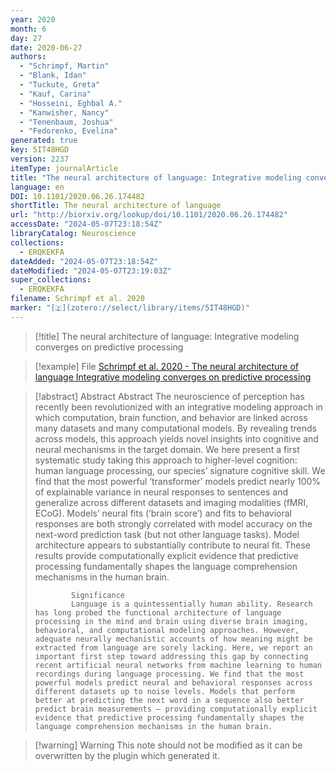 ```yaml
---
year: 2020
month: 6
day: 27
date: 2020-06-27
authors:
  - "Schrimpf, Martin"
  - "Blank, Idan"
  - "Tuckute, Greta"
  - "Kauf, Carina"
  - "Hosseini, Eghbal A."
  - "Kanwisher, Nancy"
  - "Tenenbaum, Joshua"
  - "Fedorenko, Evelina"
generated: true
key: 5IT48HGD
version: 2237
itemType: journalArticle
title: "The neural architecture of language: Integrative modeling converges on predictive processing"
language: en
DOI: 10.1101/2020.06.26.174482
shortTitle: The neural architecture of language
url: "http://biorxiv.org/lookup/doi/10.1101/2020.06.26.174482"
accessDate: "2024-05-07T23:18:54Z"
libraryCatalog: Neuroscience
collections:
  - ERQKEKFA
dateAdded: "2024-05-07T23:18:54Z"
dateModified: "2024-05-07T23:19:03Z"
super_collections:
  - ERQKEKFA
filename: Schrimpf et al. 2020
marker: "[🇿](zotero://select/library/items/5IT48HGD)"
---
```


> [!title] The neural architecture of language: Integrative modeling converges on predictive processing

> [!example] File
> [Schrimpf et al. 2020 - The neural architecture of language Integrative modeling converges on predictive processing](/Papers/PDFs/Schrimpf%20et%20al.%202020%20-%20The%20neural%20architecture%20of%20language%20Integrative%20modeling%20converges%20on%20predictive%20processing.pdf)

> [!abstract] Abstract
> Abstract
>           The neuroscience of perception has recently been revolutionized with an integrative modeling approach in which computation, brain function, and behavior are linked across many datasets and many computational models. By revealing trends across models, this approach yields novel insights into cognitive and neural mechanisms in the target domain. We here present a first systematic study taking this approach to higher-level cognition: human language processing, our species’ signature cognitive skill. We find that the most powerful ‘transformer’ models predict nearly 100% of explainable variance in neural responses to sentences and generalize across different datasets and imaging modalities (fMRI, ECoG). Models’ neural fits (‘brain score’) and fits to behavioral responses are both strongly correlated with model accuracy on the next-word prediction task (but not other language tasks). Model architecture appears to substantially contribute to neural fit. These results provide computationally explicit evidence that predictive processing fundamentally shapes the language comprehension mechanisms in the human brain.
>           
>             Significance
>             Language is a quintessentially human ability. Research has long probed the functional architecture of language processing in the mind and brain using diverse brain imaging, behavioral, and computational modeling approaches. However, adequate neurally mechanistic accounts of how meaning might be extracted from language are sorely lacking. Here, we report an important first step toward addressing this gap by connecting recent artificial neural networks from machine learning to human recordings during language processing. We find that the most powerful models predict neural and behavioral responses across different datasets up to noise levels. Models that perform better at predicting the next word in a sequence also better predict brain measurements – providing computationally explicit evidence that predictive processing fundamentally shapes the language comprehension mechanisms in the human brain.

>[!warning] Warning
> This note should not be modified as it can be overwritten by the plugin which generated it.

